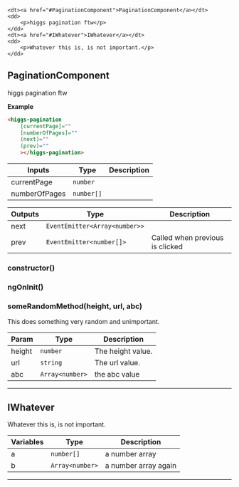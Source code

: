 <dl>

    <dt><a href="#PaginationComponent">PaginationComponent</a></dt>
    <dd>
        <p>higgs pagination ftw</p>
    </dd>
    <dt><a href="#IWhatever">IWhatever</a></dt>
    <dd>
        <p>Whatever this is, is not important.</p>
    </dd>

</dl>



<a name="PaginationComponent"></a>

## PaginationComponent
higgs pagination ftw

**Example**
```html
<higgs-pagination 
	[currentPage]=""
	[numberOfPages]=""
	(next)=""
	(prev)=""
	></higgs-pagination>
```
| Inputs | Type | Description |
| --- | --- | --- |
| currentPage | <code>number</code> | 
| numberOfPages | <code>number[]</code> | 

| Outputs | Type | Description |
| --- | --- | --- |
| next | <code>EventEmitter&lt;Array&lt;number&gt;&gt;</code> | 
| prev | <code>EventEmitter&lt;number[]&gt;</code> | Called when previous is clicked


### constructor()

### ngOnInit()

### someRandomMethod(height, url, abc)
This does something very random and unimportant.

| Param | Type | Description |
| --- | --- | --- |
| height | <code>number</code> | The height value.
| url | <code>string</code> | The url value.
| abc | <code>Array&lt;number&gt;</code> | the abc value



---


<a name="IWhatever"></a>

## IWhatever
Whatever this is, is not important.




| Variables | Type | Description |
| --- | --- | --- |
| a | <code>number[]</code> | a number array
| b | <code>Array&lt;number&gt;</code> | a number array again


---



